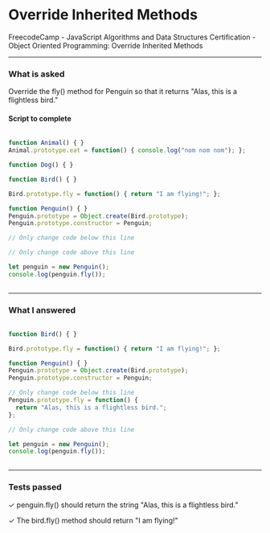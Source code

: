 # Override Inherited Methods
FreecodeCamp - JavaScript Algorithms and Data Structures Certification - Object Oriented Programming: Override Inherited Methods


---


### What is asked

Override the fly() method for Penguin so that it returns "Alas, this is a flightless bird."

#### Script to complete

```javascript  
  
function Animal() { }
Animal.prototype.eat = function() { console.log("nom nom nom"); };

function Dog() { }

function Bird() { }

Bird.prototype.fly = function() { return "I am flying!"; };

function Penguin() { }
Penguin.prototype = Object.create(Bird.prototype);
Penguin.prototype.constructor = Penguin;

// Only change code below this line

// Only change code above this line

let penguin = new Penguin();
console.log(penguin.fly());
  

```

---


### What I answered

```javascript  
  
function Bird() { }

Bird.prototype.fly = function() { return "I am flying!"; };

function Penguin() { }
Penguin.prototype = Object.create(Bird.prototype);
Penguin.prototype.constructor = Penguin;

// Only change code below this line
Penguin.prototype.fly = function() {
  return "Alas, this is a flightless bird.";
};

// Only change code above this line

let penguin = new Penguin();
console.log(penguin.fly());
  

```

---


### Tests passed

✓ penguin.fly() should return the string "Alas, this is a flightless bird."

✓ The bird.fly() method should return "I am flying!"